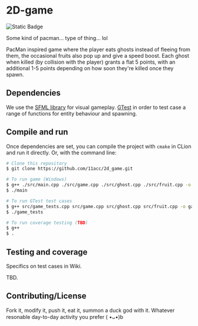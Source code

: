 # 2D-game

![Static Badge](https://img.shields.io/badge/version-1.0-blue)

Some kind of pacman... type of thing... lol

PacMan inspired game where the player eats ghosts instead of fleeing from them, the occasional fruits also pop up and give a speed boost. Each ghost when killed (by collision with the player) grants a flat 5 points, with an additional 1-5 points depending on how soon they're killed once they spawn.

## Dependencies

We use the [SFML library](https://www.sfml-dev.org/index.php) for visual gameplay. [GTest](https://github.com/google/googletest) in order to test case a range of functions for entity behaviour and spawning.

## Compile and run
Once dependencies are set, you can compile the project with `cmake` in CLion and run it directly. Or, with the command line:

```bash
# Clone this repository
$ git clone https://github.com/11acc/2d_game.git

# To run game (Windows)
$ g++ ./src/main.cpp ./src/game.cpp ./src/ghost.cpp ./src/fruit.cpp -o main -I./include -IC:/SFML-2.6.1/include -LC:/SFML-2.6.1/lib -lsfml-graphics -lsfml-window -lsfml-system
$ ./main

# To run GTest test cases
$ g++ src/game_tests.cpp src/game.cpp src/ghost.cpp src/fruit.cpp -o game_tests -I/path/to/gtest/include -L/path/to/gtest/lib -lgtest -lgtest_main -pthread -IC:/SFML-2.6.1/include -LC:/SFML-2.6.1/lib -lsfml-graphics -lsfml-window -lsfml-system
$ ./game_tests

# To run coverage testing (TBD)
$ g++
$ .
```

## Testing and coverage

Specifics on test cases in Wiki.

TBD.

## Contributing/License

Fork it, modify it, push it, eat it, summon a duck god with it. Whatever resonable day-to-day activity you prefer ( •ᴗ•)b
